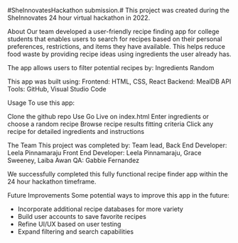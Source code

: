 #SheInnovatesHackathon submission.#
  This project was created during the SheInnovates 24 hour virtual hackathon in 2022. 

About
  Our team developed a user-friendly recipe finding app for college students that enables users to search for recipes based on their personal preferences, restrictions, and items they have available. This helps reduce food waste by providing recipe ideas using           ingredients the user already has.

The app allows users to filter potential recipes by:
  Ingredients
  Random 

This app was built using:
  Frontend: HTML, CSS, React
  Backend: MealDB API
  Tools: GitHub, Visual Studio Code

Usage
To use this app:

  Clone the github repo
  Use Go Live on index.html
  Enter ingredients or choose a random recipe
  Browse recipe results fitting criteria
  Click any recipe for detailed ingredients and instructions

The Team
  This project was completed by:
  Team lead, Back End Developer: Leela Pinnamaraju
  Front End Developer: Leela Pinnamaraju, Grace Sweeney, Laiba Awan
  QA: Gabbie Fernandez 

We successfully completed this fully functional recipe finder app within the 24 hour hackathon timeframe.

Future Improvements
Some potential ways to improve this app in the future:
* Incorporate additional recipe databases for more variety
* Build user accounts to save favorite recipes
* Refine UI/UX based on user testing
* Expand filtering and search capabilities

